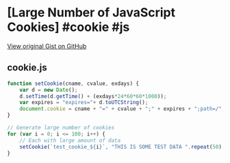 # [Large Number of JavaScript Cookies] #cookie #js

[View original Gist on GitHub](https://gist.github.com/Integralist/772c7a32b313930dbb4493253d80e893)

## cookie.js

```javascript
function setCookie(cname, cvalue, exdays) {
    var d = new Date();
    d.setTime(d.getTime() + (exdays*24*60*60*1000));
    var expires = "expires="+ d.toUTCString();
    document.cookie = cname + "=" + cvalue + ";" + expires + ";path=/";
}

// Generate large number of cookies
for (var i = 0; i <= 100; i++) {
    // Each with large amount of data
    setCookie(`test_cookie_${i}`, "THIS IS SOME TEST DATA ".repeat(50), 1);
}
```

